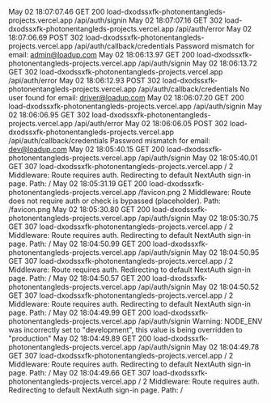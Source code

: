 
May 02 18:07:07.46
GET
200
load-dxodssxfk-photonentangleds-projects.vercel.app
/api/auth/signin
May 02 18:07:07.16
GET
302
load-dxodssxfk-photonentangleds-projects.vercel.app
/api/auth/error
May 02 18:07:06.69
POST
302
load-dxodssxfk-photonentangleds-projects.vercel.app
/api/auth/callback/credentials
Password mismatch for email: admin@loadup.com
May 02 18:06:13.97
GET
200
load-dxodssxfk-photonentangleds-projects.vercel.app
/api/auth/signin
May 02 18:06:13.72
GET
302
load-dxodssxfk-photonentangleds-projects.vercel.app
/api/auth/error
May 02 18:06:12.93
POST
302
load-dxodssxfk-photonentangleds-projects.vercel.app
/api/auth/callback/credentials
No user found for email: driver@loadup.com
May 02 18:06:07.20
GET
200
load-dxodssxfk-photonentangleds-projects.vercel.app
/api/auth/signin
May 02 18:06:06.95
GET
302
load-dxodssxfk-photonentangleds-projects.vercel.app
/api/auth/error
May 02 18:06:06.05
POST
302
load-dxodssxfk-photonentangleds-projects.vercel.app
/api/auth/callback/credentials
Password mismatch for email: dev@loadup.com
May 02 18:05:40.15
GET
200
load-dxodssxfk-photonentangleds-projects.vercel.app
/api/auth/signin
May 02 18:05:40.01
GET
307
load-dxodssxfk-photonentangleds-projects.vercel.app
/
2
Middleware: Route requires auth. Redirecting to default NextAuth sign-in page. Path: /
May 02 18:05:31.19
GET
200
load-dxodssxfk-photonentangleds-projects.vercel.app
/favicon.png
2
Middleware: Route does not require auth or check is bypassed (placeholder). Path: /favicon.png
May 02 18:05:30.80
GET
200
load-dxodssxfk-photonentangleds-projects.vercel.app
/api/auth/signin
May 02 18:05:30.75
GET
307
load-dxodssxfk-photonentangleds-projects.vercel.app
/
2
Middleware: Route requires auth. Redirecting to default NextAuth sign-in page. Path: /
May 02 18:04:50.99
GET
200
load-dxodssxfk-photonentangleds-projects.vercel.app
/api/auth/signin
May 02 18:04:50.95
GET
307
load-dxodssxfk-photonentangleds-projects.vercel.app
/
2
Middleware: Route requires auth. Redirecting to default NextAuth sign-in page. Path: /
May 02 18:04:50.57
GET
200
load-dxodssxfk-photonentangleds-projects.vercel.app
/api/auth/signin
May 02 18:04:50.52
GET
307
load-dxodssxfk-photonentangleds-projects.vercel.app
/
2
Middleware: Route requires auth. Redirecting to default NextAuth sign-in page. Path: /
May 02 18:04:49.99
GET
200
load-dxodssxfk-photonentangleds-projects.vercel.app
/api/auth/signin
Warning: NODE_ENV was incorrectly set to "development", this value is being overridden to "production"
May 02 18:04:49.89
GET
200
load-dxodssxfk-photonentangleds-projects.vercel.app
/api/auth/signin
May 02 18:04:49.78
GET
307
load-dxodssxfk-photonentangleds-projects.vercel.app
/
2
Middleware: Route requires auth. Redirecting to default NextAuth sign-in page. Path: /
May 02 18:04:49.66
GET
307
load-dxodssxfk-photonentangleds-projects.vercel.app
/
2
Middleware: Route requires auth. Redirecting to default NextAuth sign-in page. Path: /
